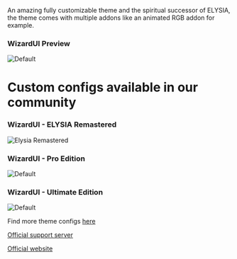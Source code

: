 An amazing fully customizable theme and the spiritual successor of ELYSIA, the theme comes with multiple addons like an animated RGB addon for example.

### WizardUI Preview
![Default](https://purplewizard.space/images/WIZARDUI/1.jpg)

# Custom configs available in our community
### WizardUI - ELYSIA Remastered
![Elysia Remastered](https://purplewizard.space/images/WIZARDUI/2.jpg)
### WizardUI - Pro Edition
![Default](https://purplewizard.space/images/WIZARDUI/3.jpg)
### WizardUI - Ultimate Edition
![Default](https://purplewizard.space/images/WIZARDUI/4.jpg)

Find more theme configs [here](https://cm.purplewizard.space/)

[Official support server](https://discord.gg/SBuYeHh)

[Official website](https://purplewizard.space)

